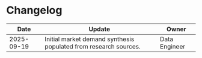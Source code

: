 # Changelog

| Date | Update | Owner |
|------|--------|-------|
| 2025-09-19 | Initial market demand synthesis populated from research sources. | Data Engineer |
